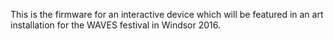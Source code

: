This is the firmware for an interactive device which will be featured in an art installation for the WAVES festival in Windsor 2016.
